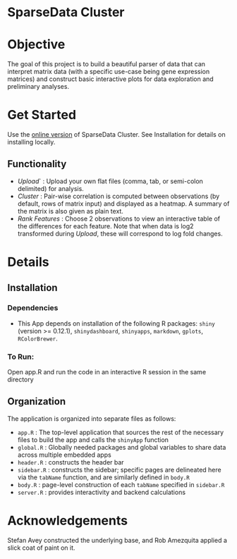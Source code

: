 SparseData Cluster
==================

# Objective
The goal of this project is to build a beautiful parser of data that can interpret matrix data (with a specific use-case being gene expression matrices) and construct basic interactive plots for data exploration and preliminary analyses.

# Get Started
Use the [online version](https://sparsedata.shinyapps.io/SparseData-Cluster) of SparseData Cluster. See Installation for details on installing locally.

## Functionality
* *Upload*` : Upload your own flat files (comma, tab, or semi-colon delimited) for analysis.
* *Cluster* : Pair-wise correlation is computed between observations (by default, rows of matrix input) and displayed as a heatmap. A summary of the matrix is also given as plain text.
* *Rank Features* : Choose 2 observations to view an interactive table of the differences for each feature. Note that when data is log2 transformed during *Upload*, these will correspond to log fold changes.

# Details

## Installation
### Dependencies
* This App depends on installation of the following R packages: `shiny` (version >= 0.12.1), `shinydashboard`, `shinyapps`, `markdown`, `gplots`, `RColorBrewer`.

### To Run:
Open app.R and run the code in an interactive R session in the same directory

## Organization
The application is organized into separate files as follows:

* `app.R` : The top-level application that sources the rest of the necessary files to build the app and calls the `shinyApp` function
* `global.R` : Globally needed packages and global variables to share data across multiple embedded apps
* `header.R` : constructs the header bar
* `sidebar.R` : constructs the sidebar; specific pages are delineated here via the `tabName` function, and are similarly defined in `body.R`
* `body.R` : page-level construction of each `tabName` specified in `sidebar.R`
* `server.R` : provides interactivity and backend calculations

# Acknowledgements
Stefan Avey constructed the underlying base, and Rob Amezquita applied a slick coat of paint on it.
